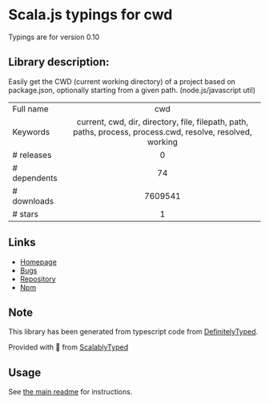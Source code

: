 
# Scala.js typings for cwd

Typings are for version 0.10

## Library description:
Easily get the CWD (current working directory) of a project based on package.json, optionally starting from a given path. (node.js/javascript util)

|                    |                 |
| ------------------ | :-------------: |
| Full name          | cwd |
| Keywords           | current, cwd, dir, directory, file, filepath, path, paths, process, process.cwd, resolve, resolved, working |
| # releases         | 0 |
| # dependents       | 74 |
| # downloads        | 7609541 |
| # stars            | 1 |

## Links
- [Homepage](https://github.com/jonschlinkert/cwd)
- [Bugs](https://github.com/jonschlinkert/cwd/issues)
- [Repository](https://github.com/jonschlinkert/cwd)
- [Npm](https://www.npmjs.com/package/cwd)
    


## Note
This library has been generated from typescript code from [DefinitelyTyped](https://definitelytyped.org).

Provided with :purple_heart: from [ScalablyTyped](https://github.com/oyvindberg/ScalablyTyped)

## Usage
See [the main readme](../../readme.md) for instructions.


